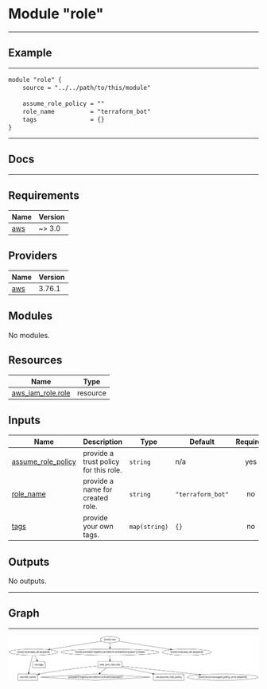 # Module "role"
---
## Example
---
```hcl
module "role" {
    source = "../../path/to/this/module"

    assume_role_policy = ""
    role_name          = "terraform_bot"
    tags               = {}
}
```

---

## Docs
---
## Requirements

| Name | Version |
|------|---------|
| <a name="requirement_aws"></a> [aws](#requirement\_aws) | ~> 3.0 |

## Providers

| Name | Version |
|------|---------|
| <a name="provider_aws"></a> [aws](#provider\_aws) | 3.76.1 |

## Modules

No modules.

## Resources

| Name | Type |
|------|------|
| [aws_iam_role.role](https://registry.terraform.io/providers/hashicorp/aws/latest/docs/resources/iam_role) | resource |

## Inputs

| Name | Description | Type | Default | Required |
|------|-------------|------|---------|:--------:|
| <a name="input_assume_role_policy"></a> [assume\_role\_policy](#input\_assume\_role\_policy) | provide a trust policy for this role. | `string` | n/a | yes |
| <a name="input_role_name"></a> [role\_name](#input\_role\_name) | provide a name for created role. | `string` | `"terraform_bot"` | no |
| <a name="input_tags"></a> [tags](#input\_tags) | provide your own tags. | `map(string)` | `{}` | no |

## Outputs

No outputs.

---

## Graph
---
<img src="./GRAPH.svg" alt="" />
